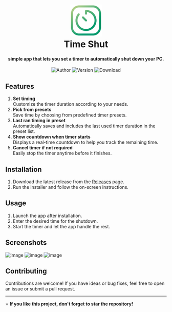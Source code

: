 <div align="center">
  <p>
    <h1>
        <img height="100px" src="https://raw.githubusercontent.com/xdzaster/time-shut/main/icon.png" alt="Flameshot" />
      <br />
      Time Shut
    </h1>
    <h4>simple app that lets you set a timer to automatically shut down your PC.</h4>
       <img src="https://img.shields.io/badge/Author-dzaster-blue.svg?style=flat-square&color=00996d" alt="Author" />
       <img src="https://img.shields.io/github/v/release/xdzaster/time-shut?style=flat-square&color=00996d" alt="Version" />
       <img src="https://img.shields.io/github/downloads/xdzaster/time-shut/total.svg?style=flat-square&color=00996d" alt="Download" />
   </p>
</div>


## Features  

1. **Set timing**  
   Customize the timer duration according to your needs.
2. **Pick from presets**  
   Save time by choosing from predefined timer presets.
3. **Last ran timing in preset**  
   Automatically saves and includes the last used timer duration in the preset list.
4. **Show countdown when timer starts**  
   Displays a real-time countdown to help you track the remaining time.
5. **Cancel timer if not required**  
   Easily stop the timer anytime before it finishes.

  

## Installation  
1. Download the latest release from the [Releases](https://github.com/xdzaster/time-shut/releases) page.  
2. Run the installer and follow the on-screen instructions.  

## Usage  
1. Launch the app after installation.  
2. Enter the desired time for the shutdown.  
3. Start the timer and let the app handle the rest.  

## Screenshots
![image](https://github.com/user-attachments/assets/2a568a0f-4be6-45a5-920d-51ecee9b0cd7)
![image](https://github.com/user-attachments/assets/fc6c2230-3eb5-4d47-9f2c-ae3d0cdda7f4)
![image](https://github.com/user-attachments/assets/6d7db6d1-3986-4030-9922-72369151701e)

## Contributing  
Contributions are welcome! If you have ideas or bug fixes, feel free to open an issue or submit a pull request.  

---  
⭐ **If you like this project, don't forget to star the repository!**  
